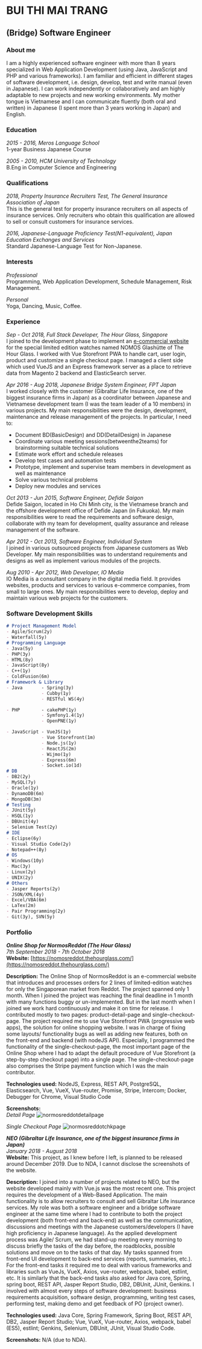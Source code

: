 # BUI THI MAI TRANG
## (Bridge) Software Engineer

### About me
I am a highly experienced software engineer with more than 8 years specialized in Web Application Development (using Java, JavaScript and PHP and various frameworks). I am familiar and efficient in different stages of software development, i.e. design, develop, test and write manual (even in Japanese). I can work independently or collaboratively and am highly adaptable to new projects and new working environments. My mother tongue is Vietnamese and I can communicate fluently (both oral and written) in Japanese (I spent more than 3 years working in Japan) and English.

### Education
_2015 - 2016, Meros Language School_  
1-year Business Japanese Course

_2005 - 2010, HCM University of Technology_  
B.Eng in Computer Science and Engineering

### Qualifications
_2018, Property Insurance Recruiters Test, The General Insurance Association of Japan_  
This is the general test for property insurance recruiters on all aspects of insurance services. Only recruiters who obtain this qualification are allowed to sell or consult customers for insurance services.

_2016, Japanese-Language Proficiency Test(N1-equivalent), Japan Education Exchanges and Services_  
Standard Japanese-Language Test for Non-Japanese.

### Interests
_Professional_  
Programming, Web Application Development, Schedule Management, Risk Management.  

_Personal_  
Yoga, Dancing, Music, Coffee.

### Experience
_Sep - Oct 2018, Full Stack Developer, The Hour Glass, Singapore_  
I joined to the development phase to implement an [e-commercial website](https://nomosreddot.thehourglass.com) for the special limited edition watches named NOMOS Glashütte of The Hour Glass. I worked with Vue Storefront PWA to handle cart, user login, product and customize a single checkout page. I managed a client side which used VueJS and an Express framework server as a place to retrieve data from Magento 2 backend and ElasticSearch server.  

_Apr 2016 - Aug 2018, Japanese Bridge System Engineer, FPT Japan_  
I worked closely with the customer (Gibraltar Life Insurance, one of the biggest insurance firms in Japan) as a coordinator between Japanese and Vietnamese development team (I was the team leader of a 10 members) in various projects. My main responsibilities were the design, development, maintenance and release management of the projects. In particular, I need to:
- Document BD(BasicDesign) and DD(DetailDesign) in Japanese
- Coordinate various meeting sessions(betweenthe2teams) for brainstorming suitable technical solutions
- Estimate work effort and schedule releases
- Develop test cases and automation tests
- Prototype, implement and supervise team members in development as well as maintenance
- Solve various technical problems
- Deploy new modules and services

_Oct 2013 - Jun 2015, Software Engineer, Defide Saigon_  
Defide Saigon, located in Ho Chi Minh city, is the Vietnamese branch and the offshore development office of Defide Japan (in Fukuoka). My main responsibilities were to read the requirements and software design, collaborate with my team for development, quality assurance and release management of the software.  

_Apr 2012 - Oct 2013, Software Engineer, Individual System_  
I joined in various outsourced projects from Japanese customers as Web Developer. My main responsibilities was to understand requirements and designs as well as implement various modules of the projects.  

_Aug 2010 - Apr 2012, Web Developer, IO Media_  
IO Media is a consultant company in the digital media field. It provides websites, products and services to various e-commerce companies, from small to large ones. My main responsibilities were to develop, deploy and maintain various web projects for the customers.  


### Software Development Skills
```markdown
# Project Management Model
- Agile/Scrum(2y)
- Waterfall(5y)
# Programming Language
- Java(5y)
- PHP(3y)
- HTML(8y)
- JavaScript(8y)
- C++(1y)
- ColdFusion(6m)
# Framework & Library
- Java       - Spring(3y)
             - Cubby(1y)
             - RESTful WS(4y)

- PHP        - cakePHP(1y)
             - Symfony1.4(1y)
             - OpenPNE(1y)

- JavaScript - VueJS(1y)
             - Vue Storefront(1m)
             - Node.js(1y)
             - ReactJS(2m)
             - Wijmo(1y)
             - Express(6m)
             - Socket.io(1d)
# DB
- DB2(2y)
- MySQL(7y)
- Oracle(1y)
- DynamoDB(6m)
- MongoDB(3m)
# Testing
- JUnit(5y)
- HSQL(1y)
- DBUnit(4y)
- Selenium Test(2y)
# IDE
- Eclipse(6y)
- Visual Studio Code(2y)
- Notepad++(8y)
# OS
- Windows(10y)
- Mac(3y)
- Linux(2y)
- UNIX(2y)
# Others
- Jasper Reports(2y)
- JSON/XML(4y)
- Excel/VBA(6m)
- LaTex(2m)
- Pair Programming(2y)
- Git(3y), SVN(5y)
```

### Portfolio
**_Online Shop for NormosReddot (The Hour Glass)_**  
_7th September 2018 - 7th October 2018_  
**Website:** [https://nomosreddot.thehourglass.com/](https://nomosreddot.thehourglass.com/)

**Description:** The Online Shop of NormosReddot is an e-commercial website that introduces and processes orders for 2 lines of limited-edition watches for only the Singaporean market from Reddot.
The project spanned only 1 month. When I joined the project was reaching the final deadline in 1 month with many functions buggy or un-implemented. But in the last month when I joined we work hard continuously and make it on time for release. 
I contributed mostly to two pages: product-detail-page and single-checkout-page.
The project required me to use Vue Storefront PWA (progressive web apps), the solution for online shopping website. 
I was in charge of fixing some layouts/ functionality bugs as well as adding new features, both on the front-end and backend (with nodeJS API).
Especially, I programmed the functionality of the single-checkout-page, the most important page of the Online Shop where I had to adapt the default procedure of Vue Storefront (a step-by-step checkout page) into a single page. The single-checkout-page also comprises the Stripe payment function which I was the main contributor.

**Technologies used:** NodeJS, Express, REST API, PostgreSQL, Elasticsearch, Vue, VueX, Vue-router, Promise, Stripe, Intercom; Docker, Debugger for Chrome, Visual Studio Code

**Screenshots:**  
_Detail Page_
![normosreddotdetailpage](/assets/img/normosreddotdetailpage.png)

_Single Checkout Page_
![normosreddotchkpage](/assets/img/normosreddotchkpage.png)

**_NEO (Gibraltar Life Insurance, one of the biggest insurance firms in Japan)_**  
_January 2018 - August 2018_  
**Website:** This project, as I knew before I left, is planned to be released around December 2019. Due to NDA, I cannot disclose the screenshots of the website.

**Description:** I joined into a number of projects related to NEO, but the website developed mainly with Vue.js was the most recent one. This project requires the development of a Web-Based Application. The main functionality is to allow recruiters to consult and sell Gibraltar Life insurance services.
My role was both a software engineer and a bridge software engineer at the same time where I had to contribute to both the project development (both front-end and back-end) as well as the communication, discussions and meetings with the Japanese customers/developers (I have high proficiency in Japanese language).
As the applied development process was Agile/ Scrum, we had stand-up meeting every morning to discuss briefly the tasks of the day before, the roadblocks, possible solutions and move on to the tasks of that day. 
My tasks spanned from front-end UI development to back-end services (reports, summaries, etc.). 
For the front-end tasks it required me to deal with various frameworks and libraries such as VueJs, VueX, Axios, vue-router, webpack, babel, estlint, etc. It is similarly that the back-end tasks also asked for Java core, Spring, spring boot, REST API, Jasper Report Studio, DB2, DBUnit, JUnit, Genkins. 
I involved with almost every steps of software development: business requirements acquisition, software design, programming, writing test cases, performing test, making demo and get feedback of PO (project owner).

**Technologies used:** Java Core, Spring Framework, Spring Boot, REST API, DB2, Jasper Report Studio; Vue, VueX, Vue-router, Axios, webpack, babel (ES5), estlint; Genkins, Selenium, DBUnit, JUnit, Visual Studio Code.

**Screenshots:** N/A (due to NDA).
